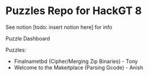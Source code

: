 # Puzzles Repo for HackGT 8

See notion [todo: insert notion here] for info

Puzzle Dashboard

Puzzles:

- Finalnametbd (Cipher/Merging Zip Binaries) - Tony
- Welcome to the Makeitplace (Parsing Gcode) - Anish


